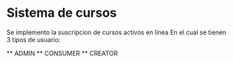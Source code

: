 # Sistema de cursos 

Se implemento la suscripcion de cursos activos en linea
En el cual se tienen 3 tipos de usuario:

** ADMIN
** CONSUMER
** CREATOR
